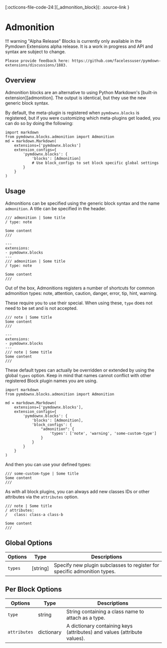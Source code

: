 [:octicons-file-code-24:][_admonition_block]{: .source-link }

# Admonition

!!! warning "Alpha Release"
    Blocks is currently only available in the Pymdown Extensions alpha release. It is a work in progress and API and
    syntax are subject to change.

    Please provide feedback here: https://github.com/facelessuser/pymdown-extensions/discussions/1883.

## Overview

Admonition blocks are an alternative to using Python Markdown's [built-in extension][admonition]. The output is
identical, but they use the new generic block syntax.

By default, the meta-plugin is registered when `pymdownx.blocks` is registered, but if you were customizing which
meta-plugins get loaded, you can do so by doing the following:

```py3
import markdown
from pymdownx.blocks.admonition import Admonition
md = markdown.Markdown(
    extensions=['pymdownx.blocks']
    extension_configs={
        'pymdownx.blocks': {
            'blocks': [Admonition]
            # Use block_configs to set block specific global settings
        }
    }
)
```

## Usage

Admonitions can be specified using the generic block syntax and the name `admonition`. A title can be specified in
the header.

``` title="Example: Admonition"
/// admonition | Some title
/ type: note

Some content
///
```

<div class="result" markdown>

```md-render
---
extensions:
- pymdownx.blocks
---
/// admonition | Some title
/ type: note

Some content
///
```

</div>


Out of the box, Admonitions registers a number of shortcuts for common admonition types: note, attention, caution,
danger, error, tip, hint, warning.

These require you to use their special. When using these, `type` does not need to be set and is not accepted.

``` title="Example: Note"
/// note | Some title
Some content
///
```

<div class="result" markdown>

```md-render
---
extensions:
- pymdownx.blocks
---
/// note | Some title
Some content
///
```
</div>

These default types can actually be overridden or extended by using the global `types` option. Keep in mind that names
cannot conflict with other registered Block plugin names you are using.

```py3
import markdown
from pymdownx.blocks.admonition import Admonition

md = markdown.Markdown(
    extensions=['pymdownx.blocks'],
    extension_configs={
        'pymdownx.blocks': {
            'blocks': [Admonition],
            'block_configs': {
                "admonition": {
                    'types': ['note', 'warning', 'some-custom-type']
                }
            }
        }
    }
)
```

And then you can use your defined types:

```
/// some-custom-type | Some title
Some content
///
```

As with all block plugins, you can always add new classes IDs or other attributes via the `attributes` option.

```
/// note | Some title
/ attributes:
/   class: class-a class-b

Some content
///
```

## Global Options

Options | Type       | Descriptions
------- | ---------- | ------------
`types` | \[string\] | Specify new plugin subclasses to register for specific admonition types.

## Per Block Options

Options      | Type       | Descriptions
------------ | ---------- | ------------
`type`       | string     | String containing a class name to attach as a type.
`attributes` | dictionary | A dictionary containing keys (attributes) and values (attribute values).
